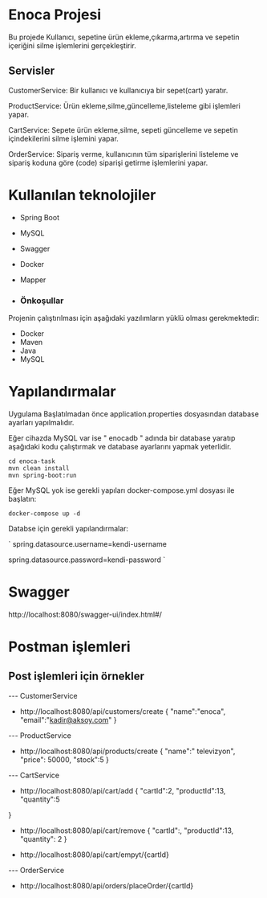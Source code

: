 # Enoca Projesi

Bu projede Kullanıcı, sepetine ürün ekleme,çıkarma,artırma ve sepetin içeriğini silme işlemlerini gerçekleştirir.

## Servisler
CustomerService: Bir kullanıcı ve kullanıcıya bir sepet(cart) yaratır.

ProductService: Ürün ekleme,silme,güncelleme,listeleme gibi işlemleri yapar.

CartService: Sepete ürün ekleme,silme, sepeti güncelleme ve sepetin içindekilerini silme işlemini yapar.

OrderService: Sipariş verme, kullanıcının tüm siparişlerini listeleme ve sipariş koduna göre (code) siparişi getirme işlemlerini yapar.


# Kullanılan teknolojiler

- Spring Boot
- MySQL
- Swagger
- Docker
- Mapper

- ### Önkoşullar

Projenin çalıştırılması için aşağıdaki yazılımların yüklü olması gerekmektedir:

- Docker
- Maven
- Java
- MySQL


# Yapılandırmalar
Uygulama Başlatılmadan önce application.properties dosyasından database ayarları yapılmalıdır.

Eğer cihazda MySQL var ise " enocadb " adında bir database yaratıp aşağıdaki kodu çalıştırmak ve database ayarlarını yapmak yeterlidir.

```
cd enoca-task
mvn clean install
mvn spring-boot:run
```


Eğer MySQL yok ise gerekli yapıları docker-compose.yml dosyası ile başlatın:

```
docker-compose up -d
```

Databse için gerekli yapılandırmalar:

`
spring.datasource.username=kendi-username

spring.datasource.password=kendi-password
`


# Swagger
http://localhost:8080/swagger-ui/index.html#/



# Postman işlemleri

## Post işlemleri için örnekler

--- CustomerService
- http://localhost:8080/api/customers/create
{
    "name":"enoca",
    "email":"kadir@aksoy.com"
}

--- ProductService
- http://localhost:8080/api/products/create
{
    "name":" televizyon",
    "price": 50000,
    "stock":5
}

--- CartService
- http://localhost:8080/api/cart/add
{
    "cartId":2,
    "productId":13,
    "quantity":5

}

- http://localhost:8080/api/cart/remove
{
    "cartId":,
    "productId":13,
    "quantity": 2
}

-  http://localhost:8080/api/cart/empyt/{cartId}

--- OrderService

- http://localhost:8080/api/orders/placeOrder/{cartId}




